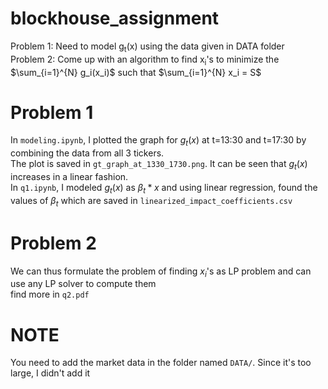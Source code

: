 # blockhouse_assignment
Problem 1: Need to model g<sub>t</sub>(x) using the data given in DATA folder </br>
Problem 2: Come up with an algorithm to find x<sub>i</sub>'s to minimize the $\sum_{i=1}^{N} g_i(x_i)$ such that $\sum_{i=1}^{N} x_i = S$

# Problem 1
In `modeling.ipynb`, I plotted the graph for $g_t(x)$ at t=13:30 and t=17:30 by combining the data from all 3 tickers. </br>
The plot is saved in `gt_graph_at_1330_1730.png`. It can be seen that $g_t(x)$ increases in a linear fashion. </br>
In `q1.ipynb`, I modeled $g_t(x)$ as $\beta_{t} * x$ and using linear regression, found the values of $\beta_{t}$ which are saved in `linearized_impact_coefficients.csv` </br>

# Problem 2
We can thus formulate the problem of finding $x_i$'s as LP problem and can use any LP solver to compute them </br>
find more in `q2.pdf`


# NOTE
You need to add the market data in the folder named `DATA/`. Since it's too large, I didn't add it
